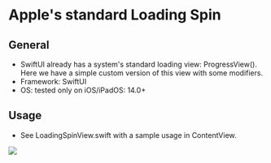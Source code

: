 # Apple's standard Loading Spin

## General
- SwiftUI already has a system's standard loading view: ProgressView(). Here we have a simple custom version of this view with some modifiers.
- Framework: SwiftUI
- OS: tested only on iOS/iPadOS: 14.0+

## Usage
- See LoadingSpinView.swift with a sample usage in ContentView.

![](https://github.com/ramonteiro/SwiftViews/blob/master/LoadingSpin/blueLoadingSpin.gif)

